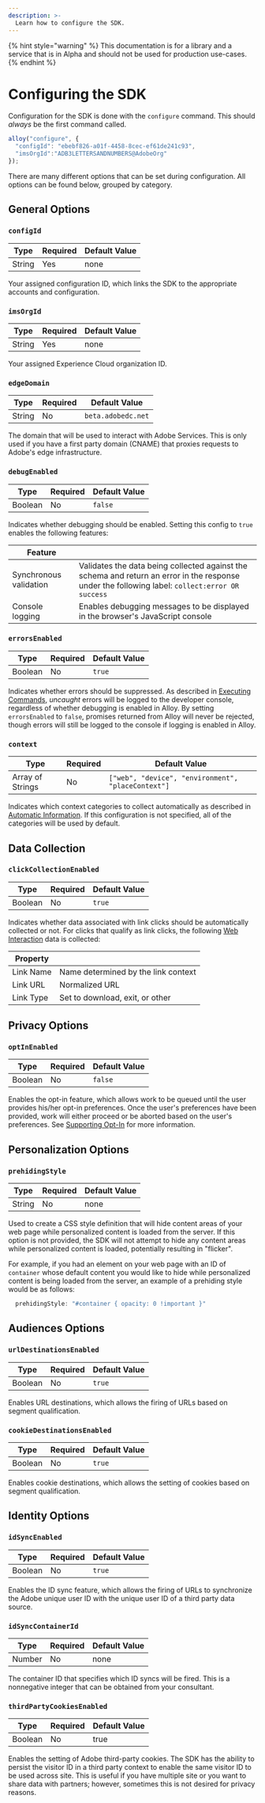 ```yaml
---
description: >-
  Learn how to configure the SDK.
---
```


{% hint style="warning" %}
This documentation is for a library and a service that is in Alpha and should not be used for production use-cases.
{% endhint %}

# Configuring the SDK

Configuration for the SDK is done with the `configure` command. This should _always_ be the first command called.

```javascript
alloy("configure", {
  "configId": "ebebf826-a01f-4458-8cec-ef61de241c93",
  "imsOrgId":"ADB3LETTERSANDNUMBERS@AdobeOrg"
});
```

There are many different options that can be set during configuration. All options can be found below, grouped by category.

## General Options

### `configId`

| **Type** | **Required** | **Default Value** |
| -------- | ------------ | ----------------- |
| String   | Yes          | none              |

Your assigned configuration ID, which links the SDK to the appropriate accounts and configuration.

### `imsOrgId`

| **Type** | **Required** | **Default Value** |
| -------- | ------------ | ----------------- |
| String   | Yes          | none              |

Your assigned Experience Cloud organization ID.

### `edgeDomain`

| **Type** | **Required** | **Default Value**             |
| -------- | ------------ | ----------------------------- |
| String   | No           | `beta.adobedc.net` |

The domain that will be used to interact with Adobe Services. This is only used if you have a first party domain (CNAME) that proxies requests to Adobe's edge infrastructure.

### `debugEnabled`

| **Type** | **Required** | **Default Value** |
| -------- | ------------ | ----------------- |
| Boolean  | No           | `false`           |

Indicates whether debugging should be enabled. Setting this config to `true` enables the following features:

| **Feature** |                                     |
| ------------ | ----------------------------------- |
| Synchronous validation    | Validates the data being collected against the schema and return an error in the response under the following label: `collect:error OR success` |
| Console logging    | Enables debugging messages to be displayed in the browser's JavaScript console |

### `errorsEnabled`

| **Type** | **Required** | **Default Value** |
| -------- | ------------ | ----------------- |
| Boolean  | No           | `true`            |

Indicates whether errors should be suppressed. As described in [Executing Commands](executing-commands.md), _uncaught_ errors will be logged to the developer console, regardless of whether debugging is enabled in Alloy. By setting `errorsEnabled` to `false`, promises returned from Alloy will never be rejected, though errors will still be logged to the console if logging is enabled in Alloy.

### `context`

| **Type**         | **Required** | **Default Value**                                  |
| ---------------- | ------------ | -------------------------------------------------- |
| Array of Strings | No           | `["web", "device", "environment", "placeContext"]` |

Indicates which context categories to collect automatically as described in [Automatic Information](../reference/automatic-information.md).  If this configuration is not specified, all of the categories will be used by default.

## Data Collection

### `clickCollectionEnabled`

| **Type** | **Required** | **Default Value** |
| -------------------- | -------------------------------- | ----------------------------------------------- |
| Boolean    | No                               | `true`                                  |

Indicates whether data associated with link clicks should be automatically collected or not. For clicks that qualify as link clicks, the following [Web Interaction](https://github.com/adobe/xdm/blob/master/docs/reference/context/webinteraction.schema.md) data is collected:

| **Property** |                                     |
| ------------ | ----------------------------------- |
| Link Name    | Name determined by the link context |
| Link URL     | Normalized URL                      |
| Link Type    | Set to download, exit, or other     |

## Privacy Options

### `optInEnabled`

| **Type** | **Required** | **Default Value** |
| -------------- | ---------------------- | -------------------------------- |
| Boolean   | No                     | `false`                     |

Enables the opt-in feature, which allows work to be queued until the user provides his/her opt-in preferences. Once the user's preferences have been provided, work will either proceed or be aborted based on the user's preferences. See [Supporting Opt-In](supporting-opt-in.md) for more information.

## Personalization Options

### `prehidingStyle`

| **Type** | **Required** | **Default Value** |
| -------- | ------------ | ----------------- |
| String   | No           | none              |

Used to create a CSS style definition that will hide content areas of your web page while personalized content is loaded from the server. If this option is not provided, the SDK will not attempt to hide any content areas while personalized content is loaded, potentially resulting in "flicker".

For example, if you had an element on your web page with an ID of `container` whose default content you would like to hide while personalized content is being loaded from the server, an example of a prehiding style would be as follows:

```javascript
  prehidingStyle: "#container { opacity: 0 !important }"
```

## Audiences Options

### `urlDestinationsEnabled`

| **Type** | **Required** | **Default Value** |
| -- | -- | -- |
| Boolean | No | `true` |

Enables URL destinations, which allows the firing of URLs based on segment qualification.

### `cookieDestinationsEnabled`

| **Type** | **Required** | **Default Value** |
| -- | -- | -- |
| Boolean | No | `true` |

Enables cookie destinations, which allows the setting of cookies based on segment qualification.

## Identity Options

### `idSyncEnabled`

| **Type** | **Required** | **Default Value** |
| -- | -- | -- |
| Boolean | No | `true` |

Enables the ID sync feature, which allows the firing of URLs to synchronize the Adobe unique user ID with the unique user ID of a third party data source.

### `idSyncContainerId`

| **Type** | **Required** | **Default Value** |
| -------- | ------------ | ----------------- |
| Number   | No           | none              |

The container ID that specifies which ID syncs will be fired. This is a nonnegative integer that can be obtained from your consultant.

### `thirdPartyCookiesEnabled`

| **Type** | **Required** | **Default Value** |
| -------- | ------------ | ----------------- |
| Boolean  | No           | true              |

Enables the setting of Adobe third-party cookies. The SDK has the ability to persist the visitor ID in a third party context to enable the same visitor ID to be used across site. This is useful if you have multiple site or you want to share data with partners; however, sometimes this is not desired for privacy reasons.
